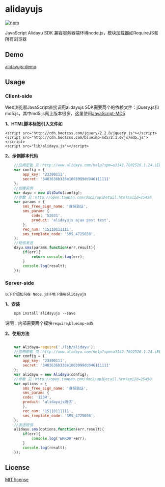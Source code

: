 # alidayujs

[![npm](https://nodei.co/npm/alidayujs.png?downloadRank=true)](https://www.npmjs.com/package/alidayujs)

JavaScript Alidayu SDK 兼容服务器端环境node.js，模块加载器如RequireJS和所有浏览器
 
 
## Demo
 
 [alidayujs-demo](https://github.com/giscafer/alidayujs-demo)
 
## Usage
 
### Client-side
 
 Web浏览器JavaScript直接调用alidayujs SDK需要两个的依赖文件：jQuery.js和md5.js，其中md5.js网上版本很多，这里使用[JavaScript-MD5](https://github.com/blueimp/JavaScript-MD5)
 
 **1、HTML脚本标签引入文件如**
 
    <script src="http://cdn.bootcss.com/jquery/2.2.0/jquery.js"></script>
    <script src="http://cdn.bootcss.com/blueimp-md5/2.1.0/js/md5.js"></script>
    <script src="lib/alidayu.js"></script>
    
**2、示例脚本代码**

```javascript
    //应用密匙 见：http://www.alidayu.com/help?spm=a3142.7802526.1.24.iEB4Yc&_t=1#create
    var config = {
        app_key: '23300111',
        secret: '3403636b338e1003999dd946111111' 
    };
    //创建实例
    var dayu = new AliDaYu(config);
    //参数 见：http://open.taobao.com/doc2/apiDetail.htm?apiId=25450
    var params = {
        sms_free_sign_name: '身份验证',
        sms_param: {
            code: '52031',
            product: 'alidayujs ajax post test',
        },
        rec_num: '15110111111',
        sms_template_code: 'SMS_4725038',
    };
    //短信发送
    dayu.sms(params,function(err,result){
        if(err){
            return console.log(err);
        }
        console.log(result);
    });

```
 
### Server-side

    以下介绍如何在 Node.js环境下使用alidayujs
    
**1、安装**
    
        npm install alidayujs --save
        
 
 说明：内部需要两个模块`require`,`blueimp-md5`
    
**2、使用方法**
 
```javascript

    var Alidayu=require('./lib/alidayu');
    //应用密匙 见：http://www.alidayu.com/help?spm=a3142.7802526.1.24.iEB4Yc&_t=1#create
    var config = {
        app_key: '23300111',
        secret: '3403636b338e1003999dd946111111' 
    };
    var alidayu = new Alidayu(config);
    //参数 见：http://open.taobao.com/doc2/apiDetail.htm?apiId=25450
    var options = {
        sms_free_sign_name: '身份验证',
        sms_param: {
        code: '1234',
        product: 'alidayujs测试',
        },
        rec_num: '15110111111', 
        sms_template_code: 'SMS_4725038',
    };
    //发送短信
    alidayu.sms(options,function(err,result){
        if(err){
            console.log('ERROR'+err);
        }
        console.log(result);
    });


```
 
 
## License
 
[MIT license](http://opensource.org/licenses/MIT)